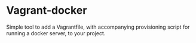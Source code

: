# Vagrant-docker

Simple tool to add a Vagrantfile, with accompanying provisioning script for running a docker server, to your project.
